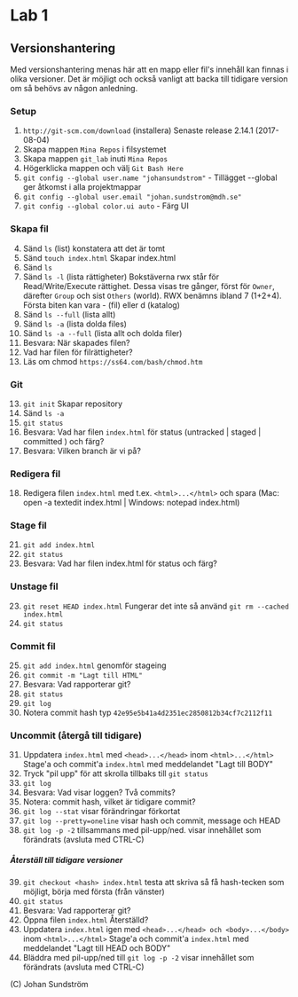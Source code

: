 # Lab 1

## Versionshantering
Med versionshantering menas här att en mapp eller fil's innehåll kan finnas i olika versioner. Det är möjligt och också vanligt att backa till tidigare version om så behövs av någon anledning. 

### Setup
1. ```http://git-scm.com/download``` (installera) Senaste release 2.14.1 (2017-08-04)
2. Skapa mappen ```Mina Repos``` i filsystemet
2. Skapa mappen ```git_lab``` inuti ```Mina Repos```
3. Högerklicka mappen och välj ```Git Bash Here```
3. ```git config --global user.name "johansundstrom"``` - Tillägget --global ger 
åtkomst i alla projektmappar
3. ```git config --global user.email "johan.sundstrom@mdh.se"```
3. ```git config --global color.ui auto``` - Färg UI

### Skapa fil
4. Sänd ```ls``` (list) konstatera att det är tomt
4. Sänd ```touch index.html``` Skapar index.html
5. Sänd ```ls```
6. Sänd ```ls -l``` (lista rättigheter)
Bokstäverna rwx står för Read/Write/Execute rättighet. Dessa visas tre gånger, först för ```Owner```, därefter ```Group``` och sist ```Others``` (world). RWX benämns ibland 7 (1+2+4). Första biten kan vara - (fil) eller d (katalog)
6. Sänd ```ls --full``` (lista allt)
6. Sänd ```ls -a``` (lista dolda files)
6. Sänd ```ls -a --full``` (lista allt och dolda filer)
7. Besvara: När skapades filen?
8. Vad har filen för filrättigheter?
2. Läs om chmod ```https://ss64.com/bash/chmod.htm```
### Git
13. ```git init``` Skapar repository
6. Sänd ```ls -a``` 
3. ```git status```
3. Besvara: Vad har filen ```index.html``` för status (untracked | staged | committed ) och färg?
4. Besvara: Vilken branch är vi på?
### Redigera fil
18. Redigera filen ```index.html``` med t.ex. ```<html>...</html>``` och spara (Mac: open -a textedit index.html | Windows: notepad index.html)
### Stage fil
21. ```git add index.html```
3. ```git status```
3. Besvara: Vad har filen index.html för status och färg?
### Unstage fil
23. ```git reset HEAD index.html``` Fungerar det inte så använd ```git rm --cached index.html```
3. ```git status```
### Commit fil
25. ```git add index.html``` genomför stageing
3. ```git commit -m "Lagt till HTML"```
3. Besvara: Vad rapporterar git?
3. ```git status```
3. ```git log```
3. Notera commit hash typ  `42e95e5b41a4d2351ec2850812b34cf7c2112f11`

### Uncommit (återgå till tidigare)
31. Uppdatera ```index.html``` med ```<head>...</head>``` inom ```<html>...</html>```
Stage'a och commit'a ```index.html``` med meddelandet "Lagt till BODY"
3. Tryck "pil upp" för att skrolla tillbaks till ```git status```
2. ```git log```
2. Besvara: Vad visar loggen? Två commits?
2. Notera: commit hash, vilket är tidigare commit? 
2. ```git log --stat``` visar förändringar förkortat
2. ```git log --pretty=oneline``` visar hash och commit, message och HEAD
2. ```git log -p -2``` tillsammans med pil-upp/ned. visar innehållet som förändrats (avsluta med CTRL-C)
##### Återställ till  tidigare versioner
39. ```git checkout <hash> index.html``` testa att skriva så få hash-tecken som möjligt, börja med första (från vänster)
3. ```git status```
3. Besvara: Vad rapporterar git?
3. Öppna filen ```index.html``` Återställd?
31. Uppdatera ```index.html``` igen med ```<head>...</head> och <body>...</body>``` inom ```<html>...</html>```
Stage'a och commit'a ```index.html``` med meddelandet "Lagt till HEAD och BODY"
2. Bläddra med pil-upp/ned till ```git log -p -2```  visar innehållet som förändrats (avsluta med CTRL-C)

(C) Johan Sundström
